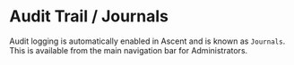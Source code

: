 # Audit Trail / Journals

Audit logging is automatically enabled in Ascent and is known as `Journals`.  This is available from the main navigation bar for Administrators.

&#x20;   &#x20;

